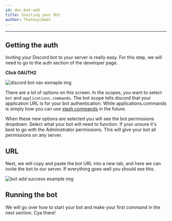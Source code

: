 ```yaml
---
id: doc-bot-add
title: Inviting your Bot
author: ThatGuyJamal
---
```


---

## Getting the auth

Inviting your Discord bot to your server is really easy. For this step, we will need to go to the auth section of the developer page.

**Click OAUTH2**

![discord bot nav exmaple img](/img/js/s1/misc-djs-img1.png)

There are a lot of options on this screen. In the scopes, you want to select `bot` and `applications.commands`. The bot scope tells discord that your application URL is for your bot authentication. While applications.commands is simply how you can use [slash commands](https://discord.com/developers/docs/interactions/slash-commands) in the future.

When these new options are selected you will see the bot permissions dropdown. Select what your bot will need to function. If your unsure it's best to go with the Administrator permissions. This will give your bot all permissions on any server.

## URL

Next, we will copy and paste the bot URL into a new tab, and here we can invite the bot to our server. If everything goes well you should see this.

![bot add success example img](/img/js/s1/bot-add-success.png)

## Running the bot

We will go over how to start your bot and make your first command in the next section. Cya there!
